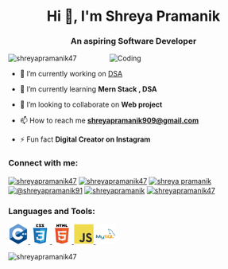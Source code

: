 <h1 align="center">Hi 👋, I'm Shreya Pramanik</h1>
<h3 align="center">An aspiring Software Developer</h3>
<img align="right" alt="Coding" width="300"src="https://camo.githubusercontent.com/5ff9182d12e799168a3bb67b88df7388ae08ede3/68747470733a2f2f6d69726f2e6d656469756d2e636f6d2f6d61782f3837352f312a7164415731546a434e353768316c6275757a766368672e676966">

<p align="left"> <img src="https://komarev.com/ghpvc/?username=shreyapramanik47&label=Profile%20views&color=0e75b6&style=flat" alt="shreyapramanik47" /> </p>

- 🔭 I’m currently working on [DSA](https://auth.geeksforgeeks.org/user/shreyapramanik47/practice)

- 🌱 I’m currently learning **Mern Stack , DSA**

- 👯 I’m looking to collaborate on **Web project**

- 📫 How to reach me **shreyapramanik909@gmail.com**

- ⚡ Fun fact **Digital Creator on Instagram**

<h3 align="left">Connect with me:</h3>
<p align="left">
<a href="https://linkedin.com/in/shreyapramanik47" target="blank"><img align="center" src="https://raw.githubusercontent.com/rahuldkjain/github-profile-readme-generator/master/src/images/icons/Social/linked-in-alt.svg" alt="shreyapramanik47" height="30" width="40" /></a>
<a href="https://instagram.com/shreyapramanik47" target="blank"><img align="center" src="https://raw.githubusercontent.com/rahuldkjain/github-profile-readme-generator/master/src/images/icons/Social/instagram.svg" alt="shreyapramanik47" height="30" width="40" /></a>
<a href="https://www.youtube.com/c/shreyapramanik2021" target="blank"><img align="center" src="https://raw.githubusercontent.com/rahuldkjain/github-profile-readme-generator/master/src/images/icons/Social/youtube.svg" alt="shreya pramanik" height="30" width="40" /></a>
<a href="https://www.hackerrank.com/shreyapramanik91" target="blank"><img align="center" src="https://raw.githubusercontent.com/rahuldkjain/github-profile-readme-generator/master/src/images/icons/Social/hackerrank.svg" alt="@shreyapramanik91" height="30" width="40" /></a>
<a href="https://www.leetcode.com/shreyapramanik" target="blank"><img align="center" src="https://raw.githubusercontent.com/rahuldkjain/github-profile-readme-generator/master/src/images/icons/Social/leet-code.svg" alt="shreyapramanik" height="30" width="40" /></a>
<a href="https://auth.geeksforgeeks.org/user/shreyapramanik47" target="blank"><img align="center" src="https://raw.githubusercontent.com/rahuldkjain/github-profile-readme-generator/master/src/images/icons/Social/geeks-for-geeks.svg" alt="shreyapramanik47" height="30" width="40" /></a>
</p>

<h3 align="left">Languages and Tools:</h3>
<p align="left"> <a href="https://www.w3schools.com/cpp/" target="_blank" rel="noreferrer"> <img src="https://raw.githubusercontent.com/devicons/devicon/master/icons/cplusplus/cplusplus-original.svg" alt="cplusplus" width="40" height="40"/> </a> <a href="https://www.w3schools.com/css/" target="_blank" rel="noreferrer"> <img src="https://raw.githubusercontent.com/devicons/devicon/master/icons/css3/css3-original-wordmark.svg" alt="css3" width="40" height="40"/> </a> <a href="https://www.w3.org/html/" target="_blank" rel="noreferrer"> <img src="https://raw.githubusercontent.com/devicons/devicon/master/icons/html5/html5-original-wordmark.svg" alt="html5" width="40" height="40"/> </a> <a href="https://developer.mozilla.org/en-US/docs/Web/JavaScript" target="_blank" rel="noreferrer"> <img src="https://raw.githubusercontent.com/devicons/devicon/master/icons/javascript/javascript-original.svg" alt="javascript" width="40" height="40"/> </a> <a href="https://www.mysql.com/" target="_blank" rel="noreferrer"> <img src="https://raw.githubusercontent.com/devicons/devicon/master/icons/mysql/mysql-original-wordmark.svg" alt="mysql" width="40" height="40"/> </a> </p>

<p><img align="left" src="https://github-readme-stats.vercel.app/api/top-langs?username=shreyapramanik47&show_icons=true&locale=en&layout=compact" alt="shreyapramanik47" /></p>

<!-- <p>&nbsp;<img align="center" src="https://github-readme-stats.vercel.app/api?username=shreyapramanik47&show_icons=true&locale=en" alt="shreyapramanik47" /></p>

<p><img align="center" src="https://github-readme-streak-stats.herokuapp.com/?user=shreyapramanik47&" alt="shreyapramanik47" /></p> -->
